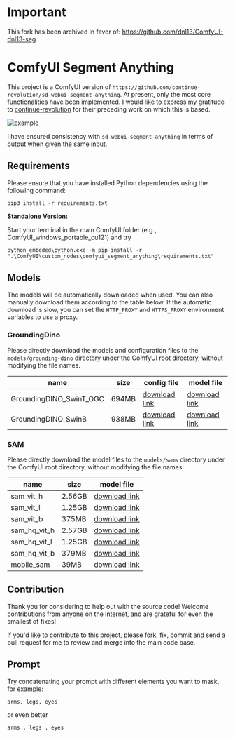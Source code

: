 # Important 

This fork has been archived in favor of: https://github.com/dnl13/ComfyUI-dnl13-seg

# ComfyUI Segment Anything

This project is a ComfyUI version of
`https://github.com/continue-revolution/sd-webui-segment-anything`. At present, only the most core functionalities have been implemented. I would like to express my gratitude to [continue-revolution](https://github.com/continue-revolution) for their preceding work on which this is based.

![example](./docs/images/example.jpg)

I have ensured consistency with `sd-webui-segment-anything` in terms of output when given the same input.

## Requirements

Please ensure that you have installed Python dependencies using the following command:
```
pip3 install -r requirements.txt
```
**Standalone Version:**

Start your terminal in the main ComfyUI folder (e.g., ComfyUI_windows_portable_cu121) and try
```
python_embeded\python.exe -m pip install -r ".\ComfyUI\custom_nodes\comfyui_segment_anything\requirements.txt"
```


## Models

The models will be automatically downloaded when used. You can also manually download them according to the table below. If the automatic download is slow, you can set the `HTTP_PROXY` and `HTTPS_PROXY` environment variables to use a proxy.

### GroundingDino

Please directly download the models and configuration files to the `models/grounding-dino` directory under the ComfyUI root directory, without modifying the file names.

| name | size | config file | model file |  
|-|-|-|-|
| GroundingDINO_SwinT_OGC | 694MB | [download link](https://huggingface.co/ShilongLiu/GroundingDINO/resolve/main/GroundingDINO_SwinT_OGC.cfg.py) | [download link](https://huggingface.co/ShilongLiu/GroundingDINO/resolve/main/groundingdino_swint_ogc.pth) |
| GroundingDINO_SwinB | 938MB | [download link](https://huggingface.co/ShilongLiu/GroundingDINO/resolve/main/GroundingDINO_SwinB.cfg.py) | [download link](https://huggingface.co/ShilongLiu/GroundingDINO/resolve/main/groundingdino_swinb_cogcoor.pth) |

### SAM

Please directly download the model files to the `models/sams` directory under the ComfyUI root directory, without modifying the file names.

| name | size | model file |
|-|-|-|  
| sam_vit_h | 2.56GB |[download link](https://dl.fbaipublicfiles.com/segment_anything/sam_vit_h_4b8939.pth) |
| sam_vit_l | 1.25GB |[download link](https://dl.fbaipublicfiles.com/segment_anything/sam_vit_l_0b3195.pth) |
| sam_vit_b | 375MB |[download link](https://dl.fbaipublicfiles.com/segment_anything/sam_vit_b_01ec64.pth) |  
| sam_hq_vit_h | 2.57GB |[download link](https://huggingface.co/lkeab/hq-sam/resolve/main/sam_hq_vit_h.pth) |
| sam_hq_vit_l | 1.25GB |[download link](https://huggingface.co/lkeab/hq-sam/resolve/main/sam_hq_vit_l.pth) |
| sam_hq_vit_b | 379MB |[download link](https://huggingface.co/lkeab/hq-sam/resolve/main/sam_hq_vit_b.pth) |
| mobile_sam | 39MB |[download link](https://github.com/ChaoningZhang/MobileSAM/blob/master/weights/mobile_sam.pt) |


## Contribution

Thank you for considering to help out with the source code! Welcome contributions from anyone on the internet, and are grateful for even the smallest of fixes!

If you'd like to contribute to this project, please fork, fix, commit and send a pull request for me to review and merge into the main code base.


## Prompt

Try concatenating your prompt with different elements you want to mask, for example:
```
arms, legs, eyes
```
or even better
```
arms . legs . eyes 
```

